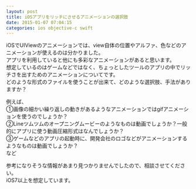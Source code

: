 ```yaml
---
layout: post
title: iOSアプリをリッチにさせるアニメーションの選択肢
date: 2015-01-07 07:04:15
categories: ios objective-c swift
---
```

<p>iOSでUIViewのアニメーションでは、view自体の位置やアルファ、色などのアニメーションが使えるのは分かりました。<br>
アプリを利用していると他にも多彩なアニメーションがあると思います。<br>
想定しているのはゲームなどではなく、ちょっとしたツールのアプリの中でリッチさを出すためのアニメーションについてです。<br>
どのような形式のファイルを使うことが出来て、どのような選択肢、手法がありますか？  </p>

<p>例えば、<br>
①画像の細かい繰り返しの動きがあるようなアニメーションではgifアニメーションを使うのでしょうか？<br>
②Lineツムツムのオープニングムービーのようなものは動画でしょうか？一般的にアプリに使う動画圧縮形式はなんでしょうか？<br>
③ゲームなどのアプリの起動時に、開発会社のロゴなどがアニメーションするようなものは動画でしょうか？<br>
など</p>

<p>参考になりそうな情報があまり見つかりませんでしたので、相談させてください。<br>
iOS7以上を想定しています。</p>
